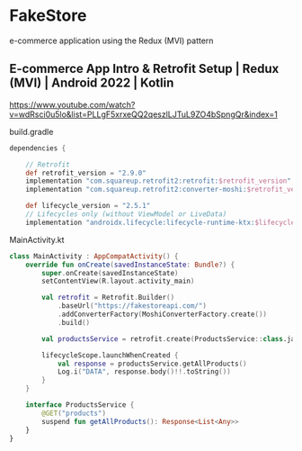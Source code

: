 # FakeStore
e-commerce application using the Redux (MVI) pattern

## E-commerce App Intro & Retrofit Setup | Redux (MVI) | Android 2022 | Kotlin
https://www.youtube.com/watch?v=wdRsci0u5lo&list=PLLgF5xrxeQQ2qeszlLJTuL9ZO4bSpngQr&index=1

build.gradle
```gradle
dependencies {

    // Retrofit
    def retrofit_version = "2.9.0"
    implementation "com.squareup.retrofit2:retrofit:$retrofit_version"
    implementation "com.squareup.retrofit2:converter-moshi:$retrofit_version"

    def lifecycle_version = "2.5.1"
    // Lifecycles only (without ViewModel or LiveData)
    implementation "androidx.lifecycle:lifecycle-runtime-ktx:$lifecycle_version"
```

MainActivity.kt
```kt
class MainActivity : AppCompatActivity() {
    override fun onCreate(savedInstanceState: Bundle?) {
        super.onCreate(savedInstanceState)
        setContentView(R.layout.activity_main)

        val retrofit = Retrofit.Builder()
            .baseUrl("https://fakestoreapi.com/")
            .addConverterFactory(MoshiConverterFactory.create())
            .build()

        val productsService = retrofit.create(ProductsService::class.java)

        lifecycleScope.launchWhenCreated {
            val response = productsService.getAllProducts()
            Log.i("DATA", response.body()!!.toString())
        }
    }

    interface ProductsService {
        @GET("products")
        suspend fun getAllProducts(): Response<List<Any>>
    }
}
```
